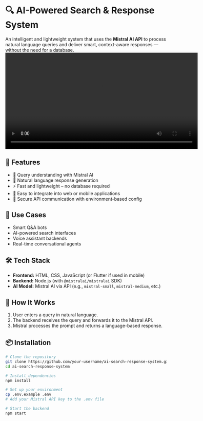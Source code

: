 # 🔍 AI-Powered Search & Response System

An intelligent and lightweight system that uses the **Mistral AI API** to process natural language queries and deliver smart, context-aware responses — without the need for a database.
<video src="Ai-search-response-system (1).mp4" controls width="600"></video>
## 🚀 Features

- 🤖 Query understanding with Mistral AI
- 💬 Natural language response generation
- ⚡ Fast and lightweight – no database required
- 🔌 Easy to integrate into web or mobile applications
- 🔐 Secure API communication with environment-based config

## 📌 Use Cases

- Smart Q&A bots
- AI-powered search interfaces
- Voice assistant backends
- Real-time conversational agents

## 🛠️ Tech Stack

- **Frontend:** HTML, CSS, JavaScript (or Flutter if used in mobile)
- **Backend:** Node.js (with `@mistralai/mistralai` SDK)
- **AI Model:** Mistral AI via API (e.g., `mistral-small`, `mistral-medium`, etc.)

## 🧪 How It Works

1. User enters a query in natural language.
2. The backend receives the query and forwards it to the Mistral API.
3. Mistral processes the prompt and returns a language-based response.

## 📦 Installation

```bash
# Clone the repository
git clone https://github.com/your-username/ai-search-response-system.git
cd ai-search-response-system

# Install dependencies
npm install

# Set up your environment
cp .env.example .env
# Add your Mistral API key to the .env file

# Start the backend
npm start
